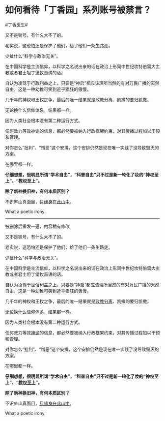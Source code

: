 # 如何看待「丁香园」系列账号被禁言？

\#丁香医生#

又不是销号，有什么大不了的。

老实说，这恐怕还是保护了他们，给了他们一条生路走。

少扯什么“科学与政治无关”。

在中国科学是主流信仰，以科学之名说出来的话在政治上形同中世纪坎特伯雷大主教或者君士坦丁堡牧首讲的话。

自认为凌驾于行政利益之上，只要是“神启”都应该理所当然的有对万民广播的天然自由，这是一种幼稚可笑到近乎猖狂的傲慢。

几千年的神权和王权之争，最后的唯一结果就是政教分离、凯撒的要归凯撒。

无论换什么信仰体系，结果都一样。

因为人类社会根本没有第二种运行方式。

任何效力等效神谕的信息，都必然要被纳入行政框架约束，对其传播过程加以干预和管理。

对你怎么“批判”、“憎恶“这个安排，这个安排仍然是现在唯一实践了没导致毁灭的方案。

在哪里都一样。

**仔细想想，很明显所谓“学术自由”，“科普自由”只不过是新一轮化了妆的“神权至上”、“教权至上”。**

**除了新神换旧神，有何本质区别？**



不识庐山真面目，[只缘身在此山中](https://www.zhihu.com/search?q=只缘身在此山中&search_source=Entity&hybrid_search_source=Entity&hybrid_search_extra={"sourceType"%3A"answer"%2C"sourceId"%3A2622268177})。



What a poetic irony.

---

被删除后重发一遍，内容稍有修改

又不是销号，有什么大不了的。

老实说，这恐怕还是保护了他们，给了他们一条生路走。

少扯什么“科学与政治无关”。

在中国科学是主流信仰，以科学之名说出来的话在政治上形同中世纪坎特伯雷大主教或者君士坦丁堡牧首讲的话。

自认为凌驾于世俗利益之上，只要是“神启”都应该理所当然的有对万民广播的天然自由，这是一种幼稚可笑到近乎猖狂的傲慢。

几千年的神权和王权之争，最后的唯一结果就是[政教分离](https://www.zhihu.com/search?q=政教分离&search_source=Entity&hybrid_search_source=Entity&hybrid_search_extra={"sourceType"%3A"answer"%2C"sourceId"%3A2622268177})、凯撒的要归凯撒。

无论换什么信仰体系，结果都一样。

因为人类社会根本没有第二种运行方式。

任何效力等效[神谕](https://www.zhihu.com/search?q=神谕&search_source=Entity&hybrid_search_source=Entity&hybrid_search_extra={"sourceType"%3A"answer"%2C"sourceId"%3A2622268177})的信息，都必然要被纳入行政框架约束，对其传播过程加以干预和管理。

对你怎么“批判”、“憎恶“这个安排，这个安排仍然是现在唯一实践了没导致毁灭的方案。

在哪里都一样。

**仔细想想，很明显所谓“学术自由”，“科普自由”只不过是新一轮化了妆的“神权至上”、“[教权至上](https://www.zhihu.com/search?q=教权至上&search_source=Entity&hybrid_search_source=Entity&hybrid_search_extra={"sourceType"%3A"answer"%2C"sourceId"%3A2622268177})”。**

**除了新神换旧神，有何本质区别？**



不识庐山真面目，[只缘身在此山中](https://www.zhihu.com/search?q=只缘身在此山中&search_source=Entity&hybrid_search_source=Entity&hybrid_search_extra={"sourceType"%3A"answer"%2C"sourceId"%3A2622268177})。



What a poetic irony.

